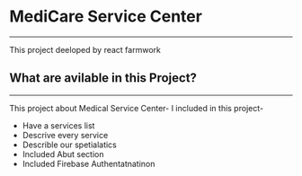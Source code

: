 # MediCare Service Center
------------------------------
This project deeloped  by react farmwork

## What are avilable in this Project?
-----------------------------------------
This project about Medical Service Center-
I included in this project-

- Have a services list
- Descrive every service
- Describle our spetialatics
- Included Abut section
- Included Firebase Authentatnatinon